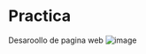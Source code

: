 # Practica
Desaroollo de pagina web
![image](https://github.com/karlosveliz/PruebaBuho/assets/126271356/d80bd503-477c-4250-95c2-af289ee5490d)
